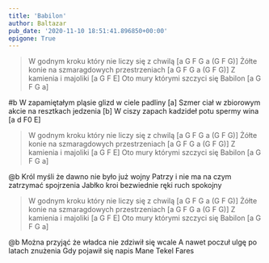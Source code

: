 ```yaml
---
title: 'Babilon'
author: Baltazar
pub_date: '2020-11-10 18:51:41.896850+00:00'
epigone: True
---
```


>W godnym kroku który nie liczy się z chwilą [a G F G a (G F G)]
>Żółte konie na szmaragdowych przestrzeniach [a G F G a (G F G)]
>Z kamienia i majoliki [a G F E]
>Oto mury którymi szczyci się Babilon [a G F G a]

#b
W zapamiętałym pląsie glizd w ciele padliny [a]
Szmer ciał w zbiorowym akcie na resztkach jedzenia [b]
W ciszy zapach kadzideł potu spermy wina [a d F0 E]

>W godnym kroku który nie liczy się z chwilą [a G F G a (G F G)]
>Żółte konie na szmaragdowych przestrzeniach [a G F G a (G F G)]
>Z kamienia i majoliki [a G F E]
>Oto mury którymi szczyci się Babilon [a G F G a]

@b
Król myśli że dawno nie było już wojny
Patrzy i nie ma na czym zatrzymać spojrzenia
Jabłko kroi bezwiednie ręki ruch spokojny

>W godnym kroku który nie liczy się z chwilą [a G F G a (G F G)]
>Żółte konie na szmaragdowych przestrzeniach [a G F G a (G F G)]
>Z kamienia i majoliki [a G F E]
>Oto mury którymi szczyci się Babilon [a G F G a]

@b
Można przyjąć że władca nie zdziwił się wcale
A nawet poczuł ulgę po latach znużenia
Gdy pojawił się napis Mane Tekel Fares